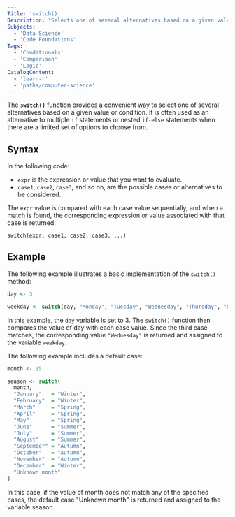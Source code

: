 ```yaml
---
Title: 'switch()'
Description: 'Selects one of several alternatives based on a given value or condition.'
Subjects:
  - 'Data Science'
  - 'Code Foundations'
Tags:
  - 'Conditionals'
  - 'Comparison'
  - 'Logic'
CatalogContent:
  - 'learn-r'
  - 'paths/computer-science'
---
```


The **`switch()`** function provides a convenient way to select one of several alternatives based on a given value or condition. It is often used as an alternative to multiple `if` statements or nested `if-else` statements when there are a limited set of options to choose from.

## Syntax

In the following code:

- `expr` is the expression or value that you want to evaluate.
- `case1`, `case2`, `case3`, and so on, are the possible cases or alternatives to be considered.

The `expr` value is compared with each case value sequentially, and when a match is found, the corresponding expression or value associated with that case is returned.

```pseudo
switch(expr, case1, case2, case3, ...)
```

## Example

The following example illustrates a basic implementation of the `switch()` method:

```r
day <- 3

weekday <- switch(day, "Monday", "Tuesday", "Wednesday", "Thursday", "Friday", "Saturday", "Sunday")
```

In this example, the `day` variable is set to 3. The `switch()` function then compares the value of day with each case value. Since the third case matches, the corresponding value `"Wednesday"` is returned and assigned to the variable `weekday`.

The following example includes a default case:

```r
month <- 15

season <- switch(
  month,
  "January"   = "Winter",
  "February"  = "Winter",
  "March"     = "Spring",
  "April"     = "Spring",
  "May"       = "Spring",
  "June"      = "Summer",
  "July"      = "Summer",
  "August"    = "Summer",
  "September" = "Autumn",
  "October"   = "Autumn",
  "November"  = "Autumn",
  "December"  = "Winter",
  "Unknown month"
)
```

In this case, if the value of month does not match any of the specified cases, the default case "Unknown month" is returned and assigned to the variable season.
